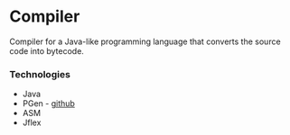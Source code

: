 # Compiler
Compiler for a Java-like programming language that converts the source code into bytecode. 

### Technologies
- Java
- PGen - [github](https://github.com/Borjianamin98/PGen) 
- ASM
- Jflex
